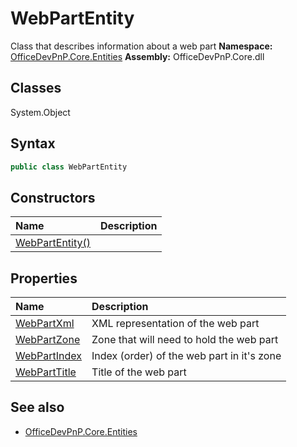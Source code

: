 # WebPartEntity
Class that describes information about a web part
**Namespace:** [OfficeDevPnP.Core.Entities](OfficeDevPnP.Core.Entities.md)
**Assembly:** OfficeDevPnP.Core.dll
## Classes
System.Object
## Syntax
```C#
public class WebPartEntity
```
## Constructors
|**Name**|**Description**|
|:-----|:-----|
| [WebPartEntity()](WebPartEntityconstructor1details.md) | 
## Properties
|**Name**|**Description**|
|:-----|:-----|
| [WebPartXml](WebPartEntity.WebPartXml.md) | XML representation of the web part
| [WebPartZone](WebPartEntity.WebPartZone.md) | Zone that will need to hold the web part
| [WebPartIndex](WebPartEntity.WebPartIndex.md) | Index (order) of the web part in it's zone
| [WebPartTitle](WebPartEntity.WebPartTitle.md) | Title of the web part
## See also
- [OfficeDevPnP.Core.Entities](OfficeDevPnP.Core.Entities.md)
